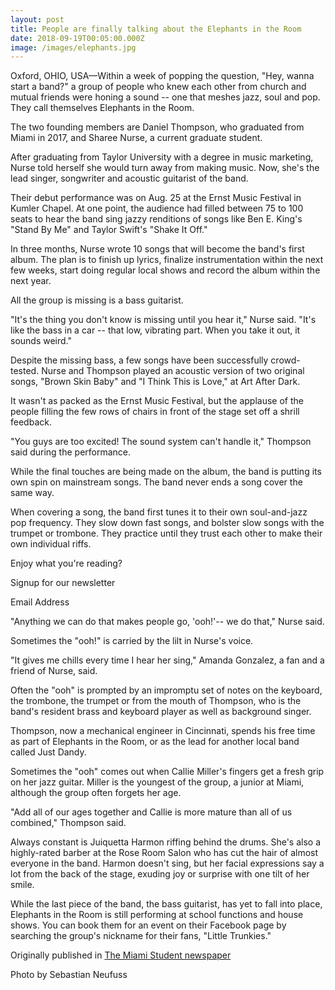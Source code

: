 ```yaml
---
layout: post
title: People are finally talking about the Elephants in the Room
date: 2018-09-19T00:05:00.000Z
image: /images/elephants.jpg
---
```

Oxford, OHIO, USA—Within a week of popping the question, "Hey, wanna start a band?" a group of people who knew each other from church and mutual friends were honing a sound -- one that meshes jazz, soul and pop. They call themselves Elephants in the Room.

The two founding members are Daniel Thompson, who graduated from Miami in 2017, and Sharee Nurse, a current graduate student.

After graduating from Taylor University with a degree in music marketing, Nurse told herself she would turn away from making music. Now, she's the lead singer, songwriter and acoustic guitarist of the band.

Their debut performance was on Aug. 25 at the Ernst Music Festival in Kumler Chapel. At one point, the audience had filled between 75 to 100 seats to hear the band sing jazzy renditions of songs like Ben E. King's "Stand By Me" and Taylor Swift's "Shake It Off."

In three months, Nurse wrote 10 songs that will become the band's first album. The plan is to finish up lyrics, finalize instrumentation within the next few weeks, start doing regular local shows and record the album within the next year.

All the group is missing is a bass guitarist.

"It's the thing you don't know is missing until you hear it," Nurse said. "It's like the bass in a car -- that low, vibrating part. When you take it out, it sounds weird."

Despite the missing bass, a few songs have been successfully crowd-tested. Nurse and Thompson played an acoustic version of two original songs, "Brown Skin Baby" and "I Think This is Love," at Art After Dark.

It wasn't as packed as the Ernst Music Festival, but the applause of the people filling the few rows of chairs in front of the stage set off a shrill feedback.

"You guys are too excited! The sound system can't handle it," Thompson said during the performance.

While the final touches are being made on the album, the band is putting its own spin on mainstream songs. The band never ends a song cover the same way.

When covering a song, the band first tunes it to their own soul-and-jazz pop frequency. They slow down fast songs, and bolster slow songs with the trumpet or trombone. They practice until they trust each other to make their own individual riffs.

Enjoy what you're reading?

Signup for our newsletter

Email Address

"Anything we can do that makes people go, 'ooh!'-- we do that," Nurse said.

Sometimes the "ooh!" is carried by the lilt in Nurse's voice.

"It gives me chills every time I hear her sing," Amanda Gonzalez, a fan and a friend of Nurse, said.

Often the "ooh" is prompted by an impromptu set of notes on the keyboard, the trombone, the trumpet or from the mouth of Thompson, who is the band's resident brass and keyboard player as well as background singer.

Thompson, now a mechanical engineer in Cincinnati, spends his free time as part of Elephants in the Room, or as the lead for another local band called Just Dandy.

Sometimes the "ooh" comes out when Callie Miller's fingers get a fresh grip on her jazz guitar. Miller is the youngest of the group, a junior at Miami, although the group often forgets her age.

"Add all of our ages together and Callie is more mature than all of us combined," Thompson said.

Always constant is Juiquetta Harmon riffing behind the drums. She's also a highly-rated barber at the Rose Room Salon who has cut the hair of almost everyone in the band. Harmon doesn't sing, but her facial expressions say a lot from the back of the stage, exuding joy or surprise with one tilt of her smile.

While the last piece of the band, the bass guitarist, has yet to fall into place, Elephants in the Room is still performing at school functions and house shows. You can book them for an event on their Facebook page by searching the group's nickname for their fans, "Little Trunkies."

Originally published in [The Miami Student newspaper](https://www.miamistudent.net/article/2018/09/people-are-finally-talking-about-the-elephants-in-the-room?ct=content_open&cv=cbox_latest)

Photo by Sebastian Neufuss
